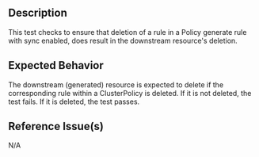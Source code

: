 ## Description

This test checks to ensure that deletion of a rule in a Policy generate rule with sync enabled, does result in the downstream resource's deletion.

## Expected Behavior

The downstream (generated) resource is expected to delete if the corresponding rule within a ClusterPolicy is deleted. If it is not deleted, the test fails. If it is deleted, the test passes.

## Reference Issue(s)

N/A
